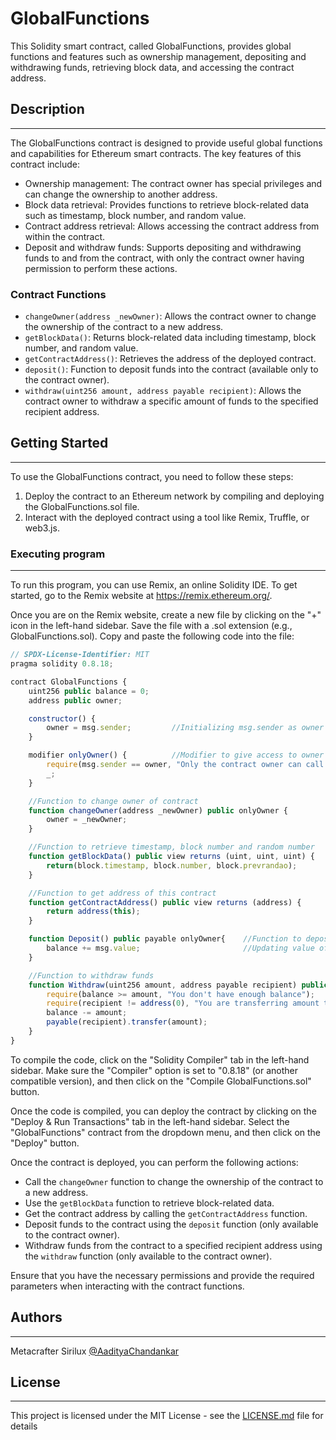 # GlobalFunctions

This Solidity smart contract, called GlobalFunctions, provides global functions and features such as ownership management, depositing and withdrawing funds, retrieving block data, and accessing the contract address.

## Description

---

The GlobalFunctions contract is designed to provide useful global functions and capabilities for Ethereum smart contracts. The key features of this contract include:

- Ownership management: The contract owner has special privileges and can change the ownership to another address.
- Block data retrieval: Provides functions to retrieve block-related data such as timestamp, block number, and random value.
- Contract address retrieval: Allows accessing the contract address from within the contract.
- Deposit and withdraw funds: Supports depositing and withdrawing funds to and from the contract, with only the contract owner having permission to perform these actions.

### Contract Functions

- `changeOwner(address _newOwner)`: Allows the contract owner to change the ownership of the contract to a new address.
- `getBlockData()`: Returns block-related data including timestamp, block number, and random value.
- `getContractAddress()`: Retrieves the address of the deployed contract.
- `deposit()`: Function to deposit funds into the contract (available only to the contract owner).
- `withdraw(uint256 amount, address payable recipient)`: Allows the contract owner to withdraw a specific amount of funds to the specified recipient address.

## Getting Started

---

To use the GlobalFunctions contract, you need to follow these steps:

1. Deploy the contract to an Ethereum network by compiling and deploying the GlobalFunctions.sol file.
2. Interact with the deployed contract using a tool like Remix, Truffle, or web3.js.

### Executing program

---

To run this program, you can use Remix, an online Solidity IDE. To get started, go to the Remix website at https://remix.ethereum.org/.

Once you are on the Remix website, create a new file by clicking on the "+" icon in the left-hand sidebar. Save the file with a .sol extension (e.g., GlobalFunctions.sol). Copy and paste the following code into the file:

```javascript
// SPDX-License-Identifier: MIT
pragma solidity 0.8.18;

contract GlobalFunctions {
    uint256 public balance = 0;
    address public owner;

    constructor() {
        owner = msg.sender;         //Initializing msg.sender as owner
    }

    modifier onlyOwner() {          //Modifier to give access to owner only
        require(msg.sender == owner, "Only the contract owner can call this function");
        _;
    }

    //Function to change owner of contract
    function changeOwner(address _newOwner) public onlyOwner {
        owner = _newOwner;
    }

    //Function to retrieve timestamp, block number and random number
    function getBlockData() public view returns (uint, uint, uint) {
        return(block.timestamp, block.number, block.prevrandao);
    }

    //Function to get address of this contract
    function getContractAddress() public view returns (address) {
        return address(this);
    }

    function Deposit() public payable onlyOwner{    //Function to deposit funds
        balance += msg.value;                       //Updating value of balance
    }

    //Function to withdraw funds
    function Withdraw(uint256 amount, address payable recipient) public onlyOwner{
        require(balance >= amount, "You don't have enough balance");                      //Checks if balance is availble
        require(recipient != address(0), "You are transferring amount to zero address");  //Prevents from sending ether to zero address
        balance -= amount;                                                                //Updating value of balance
        payable(recipient).transfer(amount);                                              //Transferring amount to recipient address
    }
}

```

To compile the code, click on the "Solidity Compiler" tab in the left-hand sidebar. Make sure the "Compiler" option is set to "0.8.18" (or another compatible version), and then click on the "Compile GlobalFunctions.sol" button.

Once the code is compiled, you can deploy the contract by clicking on the "Deploy & Run Transactions" tab in the left-hand sidebar. Select the "GlobalFunctions" contract from the dropdown menu, and then click on the "Deploy" button.

Once the contract is deployed, you can perform the following actions:

- Call the `changeOwner` function to change the ownership of the contract to a new address.
- Use the `getBlockData` function to retrieve block-related data.
- Get the contract address by calling the `getContractAddress` function.
- Deposit funds to the contract using the `deposit` function (only available to the contract owner).
- Withdraw funds from the contract to a specified recipient address using the `withdraw` function (only available to the contract owner).

Ensure that you have the necessary permissions and provide the required parameters when interacting with the contract functions.

## Authors

---

Metacrafter Sirilux
[@AadityaChandankar](https://twitter.com/aadityachandan1)

## License

---

This project is licensed under the MIT License - see the [LICENSE.md](LICENSE.md) file for details
